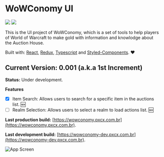 # WoWConomy UI

![](https://github.com/pxcx/wowconomy-ui/workflows/Continuous%20Integration/badge.svg)
![](https://github.com/pxcx/wowconomy-ui//workflows/Continuous%20Deployment/badge.svg)

This is the UI project of WoWConomy, which is a set of tools to help players of World of Warcraft to make gold 
with information and knowlodge about the Auction House.

Built with: [React](https://reactjs.org), [Redux](https://redux.js.org), [Typescript](https://www.typescriptlang.org) and [Styled-Components](https://styled-components.com). :heart:

## Current Version: 0.001 (a.k.a 1st Increment)

**Status:** Under development.

**Features**
- [x] Item Search: Allows users to search for a specific item in the auctions list. :new:
- [ ] Realm Selection: Allows users to select a realm to load actions list. :new:

**Last production build:** [https://wowconomy.pxcx.com.br](https://wowconomy.pxcx.com.br).

**Last development build:** [https://wowconomy-dev.pxcx.com.br](https://wowconomy-dev.pxcx.com.br).

![App Screen](https://wowconomy.pxcx.com.br/screens/wowconomy_0_001.png)
